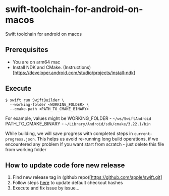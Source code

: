 # swift-toolchain-for-android-on-macos

Swift toolchain for android on macos

## Prerequisites
- You are on arm64 mac
- Install NDK and CMake. (Instructions)[https://developer.android.com/studio/projects/install-ndk]

## Execute
```
$ swift run SwiftBuilder \
  --working-folder <WORKING_FOLDER> \
  --cmake-path <PATH_TO_CMAKE_BINARY>
```
For example, values might be
WORKING_FOLDER - `~/ws/SwiftAndroid`
PATH_TO_CMAKE_BINARY - `~/Library/Android/sdk/cmake/3.22.1/bin`

While building, we will save progress with completed steps in `current-progress.json`. 
This helps us avoid re-running long build operations, if we encountered any problem
If you want start from scratch - just delete this file from working folder


## How to update code fore new release

1. Find new release tag in (github repo)[https://github.com/apple/swift.git]
2. Follow steps [here](./Sources/SwiftBuilder/Repos/HowToGetCommitHashes.md) to update default checkout hashes
3. Execute and fix issue by issue...
